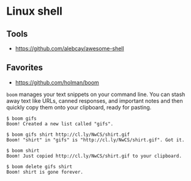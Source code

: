 # Linux shell

## Tools

- https://github.com/alebcay/awesome-shell

## Favorites

- https://github.com/holman/boom

`boom` manages your text snippets on your command line. You can stash away text like URLs, canned responses, and important notes and then quickly copy them onto your clipboard, ready for pasting.

```
$ boom gifs
Boom! Created a new list called "gifs".

$ boom gifs shirt http://cl.ly/NwCS/shirt.gif
Boom! "shirt" in "gifs" is "http://cl.ly/NwCS/shirt.gif". Got it.

$ boom shirt
Boom! Just copied http://cl.ly/NwCS/shirt.gif to your clipboard.

$ boom delete gifs shirt
Boom! shirt is gone forever.
```

